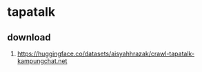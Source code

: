 # tapatalk


## download

1. https://huggingface.co/datasets/aisyahhrazak/crawl-tapatalk-kampungchat.net